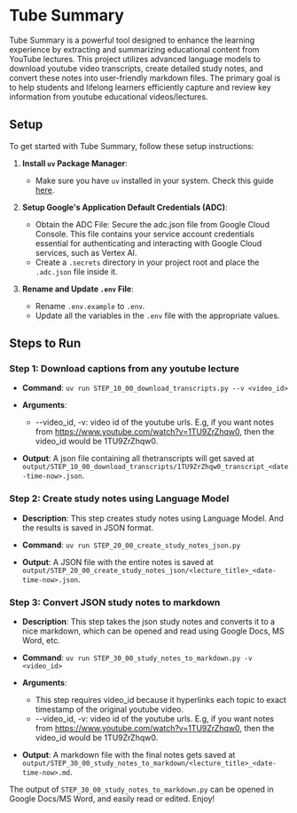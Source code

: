# Tube Summary

Tube Summary is a powerful tool designed to enhance the learning experience by extracting and summarizing educational content from YouTube lectures. This project utilizes advanced language models to download youtube video transcripts, create detailed study notes, and convert these notes into user-friendly markdown files. The primary goal is to help students and lifelong learners efficiently capture and review key information from youtube educational videos/lectures.

## Setup

To get started with Tube Summary, follow these setup instructions:

1. **Install `uv` Package Manager**:

   - Make sure you have `uv` installed in your system. Check this guide [here](https://docs.astral.sh/uv/getting-started/installation/).

2. **Setup Google's Application Default Credentials (ADC)**:

   - Obtain the ADC File: Secure the adc.json file from Google Cloud Console. This file contains your service account credentials essential for authenticating and interacting with Google Cloud services, such as Vertex AI.
   - Create a `.secrets` directory in your project root and place the `.adc.json` file inside it.

3. **Rename and Update `.env` File**:
   - Rename `.env.example` to `.env`.
   - Update all the variables in the `.env` file with the appropriate values.

## Steps to Run

### Step 1: Download captions from any youtube lecture

- **Command**: `uv run STEP_10_00_download_transcripts.py --v <video_id>`

- **Arguments**:

  - --video_id, -v: video id of the youtube urls. E.g, if you want notes from https://www.youtube.com/watch?v=1TU9ZrZhqw0, then the video_id would be 1TU9ZrZhqw0.

- **Output**: A json file containing all thetranscripts will get saved at `output/STEP_10_00_download_transcripts/1TU9ZrZhqw0_transcript_<date-time-now>.json`.

### Step 2: Create study notes using Language Model

- **Description**: This step creates study notes using Language Model. And the results is saved in JSON format.

- **Command**:
  `uv run STEP_20_00_create_study_notes_json.py`
- **Output**: A JSON file with the entire notes is saved at `output/STEP_20_00_create_study_notes_json/<lecture_title>_<date-time-now>.json`.

### Step 3: Convert JSON study notes to markdown

- **Description**: This step takes the json study notes and converts it to a nice markdown, which can be opened and read using Google Docs, MS Word, etc.
- **Command**:
  `uv run STEP_30_00_study_notes_to_markdown.py -v <video_id>`

- **Arguments**:

  - This step requires video_id because it hyperlinks each topic to exact timestamp of the original youtube video.
  - --video_id, -v: video id of the youtube urls. E.g, if you want notes from https://www.youtube.com/watch?v=1TU9ZrZhqw0, then the video_id would be 1TU9ZrZhqw0.

- **Output**: A markdown file with the final notes gets saved at `output/STEP_30_00_study_notes_to_markdown/<lecture_title>_<date-time-now>.md`.

The output of `STEP_30_00_study_notes_to_markdown.py` can be opened in Google Docs/MS Word, and easily read or edited. Enjoy!
